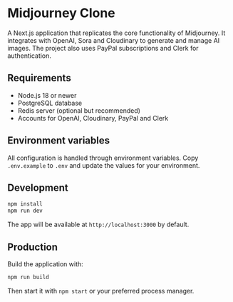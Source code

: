 # Midjourney Clone

A Next.js application that replicates the core functionality of Midjourney. It integrates with OpenAI, Sora and Cloudinary to generate and manage AI images. The project also uses PayPal subscriptions and Clerk for authentication.

## Requirements

- Node.js 18 or newer
- PostgreSQL database
- Redis server (optional but recommended)
- Accounts for OpenAI, Cloudinary, PayPal and Clerk

## Environment variables

All configuration is handled through environment variables. Copy `.env.example` to `.env` and update the values for your environment.

## Development

```bash
npm install
npm run dev
```

The app will be available at `http://localhost:3000` by default.

## Production

Build the application with:

```bash
npm run build
```

Then start it with `npm start` or your preferred process manager.

